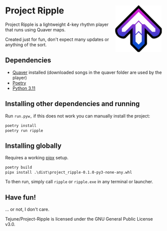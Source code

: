 # Project Ripple <img align="right" width="150" height="150" src="https://github.com/Tejune/Project-Ripple/blob/master/project_ripple/images/arrow.png?raw=true">

Project Ripple is a lightweight 4-key rhythm player that runs using Quaver maps.

Created just for fun, don't expect many updates or anything of the sort.

## Dependencies
- [Quaver](https://store.steampowered.com/app/980610/Quaver/) installed (downloaded songs in the quaver folder are used by the player)
- [Poetry](https://python-poetry.org/docs/#installation)
- [Python 3.11](https://www.python.org/downloads/release/python-3112/)

## Installing other dependencies and running
Run `run.pyw,` if this does not work you can manually install the project:
```
poetry install
poetry run ripple
```

## Installing globally
Requires a working [pipx](https://pypa.github.io/pipx/installation/) setup.
```
poetry build
pipx install .\dist\project_ripple-0.1.0-py3-none-any.whl
```
To then run, simply call `ripple` or `ripple.exe` in any terminal or launcher.

## Have fun!
... or not, I don't care.

Tejune/Project-Ripple is licensed under the GNU General Public License v3.0.
